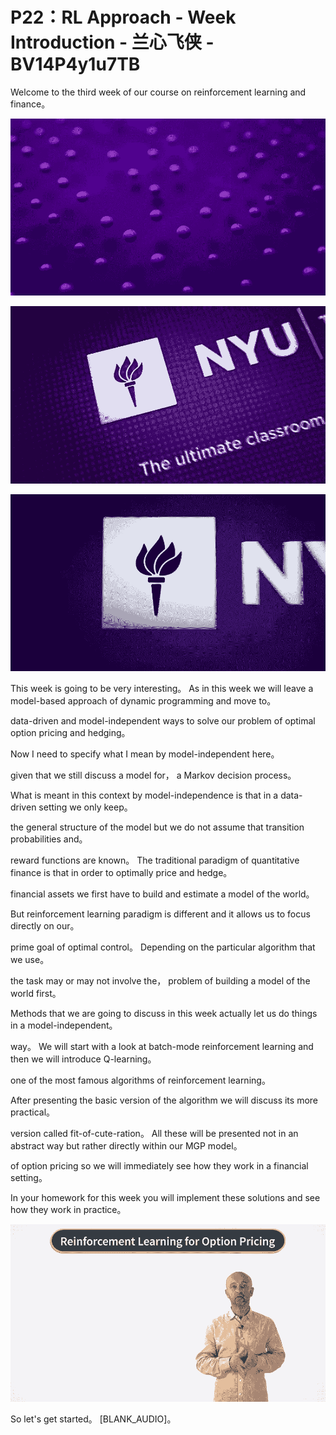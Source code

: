 # P22：RL Approach - Week Introduction - 兰心飞侠 - BV14P4y1u7TB

 Welcome to the third week of our course on reinforcement learning and finance。



![](img/62c1f18e71db8d94877788fe39e23dd2_1.png)

![](img/62c1f18e71db8d94877788fe39e23dd2_2.png)

![](img/62c1f18e71db8d94877788fe39e23dd2_3.png)

 This week is going to be very interesting。 As in this week we will leave a model-based approach of dynamic programming and move to。

 data-driven and model-independent ways to solve our problem of optimal option pricing and hedging。

 Now I need to specify what I mean by model-independent here。

 given that we still discuss a model for， a Markov decision process。

 What is meant in this context by model-independence is that in a data-driven setting we only keep。

 the general structure of the model but we do not assume that transition probabilities and。

 reward functions are known。 The traditional paradigm of quantitative finance is that in order to optimally price and hedge。

 financial assets we first have to build and estimate a model of the world。

 But reinforcement learning paradigm is different and it allows us to focus directly on our。

 prime goal of optimal control。 Depending on the particular algorithm that we use。

 the task may or may not involve the， problem of building a model of the world first。

 Methods that we are going to discuss in this week actually let us do things in a model-independent。

 way。 We will start with a look at batch-mode reinforcement learning and then we will introduce Q-learning。

 one of the most famous algorithms of reinforcement learning。

 After presenting the basic version of the algorithm we will discuss its more practical。

 version called fit-of-cute-ration。 All these will be presented not in an abstract way but rather directly within our MGP model。

 of option pricing so we will immediately see how they work in a financial setting。

 In your homework for this week you will implement these solutions and see how they work in practice。



![](img/62c1f18e71db8d94877788fe39e23dd2_5.png)

 So let's get started。 [BLANK_AUDIO]。